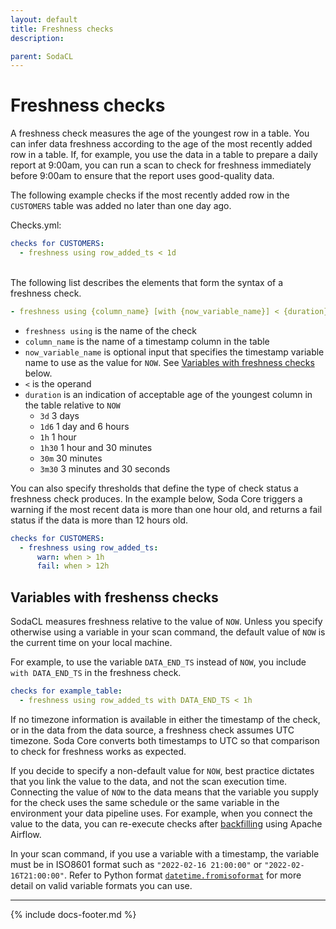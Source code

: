 ```yaml
---
layout: default
title: Freshness checks
description: 

parent: SodaCL
---
```


# Freshness checks

A freshness check measures the age of the youngest row in a table. You can infer data freshness according to the age of the most recently added row in a table. If, for example, you use the data in a table to prepare a daily report at 9:00am, you can run a scan to check for freshness immediately before 9:00am to ensure that the report uses good-quality data.

The following example checks if the most recently added row in the `CUSTOMERS` table was added no later than one day ago. 

Checks.yml:
```yaml
checks for CUSTOMERS:
  - freshness using row_added_ts < 1d
```
<br />
The following list describes the elements that form the syntax of a freshness check.

```yaml
- freshness using {column_name} [with {now_variable_name}] < {duration}
```
* `freshness using` is the name of the check
* `column_name` is the name of a timestamp column in the table
* `now_variable_name` is optional input that specifies the timestamp variable name to use as the value for `NOW`. See [Variables with freshness checks](#variables-with-freshness-checks) below.
* `<` is the operand 
* `duration` is an indication of acceptable age of the youngest column in the table relative to `NOW`
  * `3d` 3 days
  * `1d6` 1 day and 6 hours
  * `1h` 1 hour
  * `1h30` 1 hour and 30 minutes
  * `30m` 30 minutes
  * `3m30` 3 minutes and 30 seconds

You can also specify thresholds that define the type of check status a freshness check produces. In the example below, Soda Core triggers a warning if the most recent data is more than one hour old, and returns a fail status if the data is more than 12 hours old.
```yaml
checks for CUSTOMERS:
  - freshness using row_added_ts:
      warn: when > 1h
      fail: when > 12h
```


## Variables with freshenss checks

SodaCL measures freshness relative to the value of `NOW`. Unless you specify otherwise using a variable in your scan command, the default value of `NOW` is the current time on your local machine. 

For example, to use the variable `DATA_END_TS` instead of `NOW`, you include `with DATA_END_TS` in the freshness check.

```yaml
checks for example_table:
  - freshness using row_added_ts with DATA_END_TS < 1h
```

If no timezone information is available in either the timestamp of the check, or in the data from the data source, a freshness check assumes UTC timezone. Soda Core converts both timestamps to UTC so that comparison to check for freshness works as expected.

If you decide to specify a non-default value for `NOW`, best practice dictates that you link the value to the data, and not the scan execution time. 
Connecting the value of `NOW` to the data means that the variable you supply for the check uses the same schedule or the same variable in the environment your data pipeline uses. For example, when you connect the value to the data, you can re-execute checks after <a href="https://www.startdataengineering.com/post/how-to-backfill-sql-query-using-apache-airflow/" target="_blank">backfilling</a> using Apache Airflow.

In your scan command, if you use a variable with a timestamp, the variable must be in ISO8601 format such as `"2022-02-16 21:00:00"` or `"2022-02-16T21:00:00"`. Refer to Python format <a href="https://docs.python.org/3/library/datetime.html#datetime.datetime.fromisoformat" target="_blank"> `datetime.fromisoformat`</a> for more detail on valid variable formats you can use.


---
{% include docs-footer.md %}